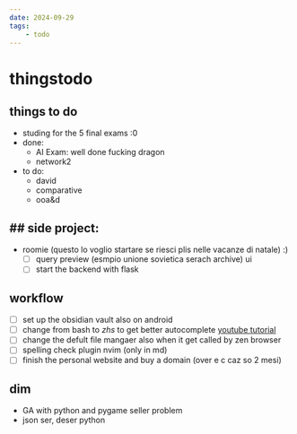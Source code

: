 ```yaml
---
date: 2024-09-29 
tags: 
    - todo
---
```


# thingstodo

## things to do

- studing for the 5 final exams :0
- done:
  - AI Exam: well done fucking dragon
  - network2  
- to do:
  - david
  - comparative
  - ooa&d


## ## side project:
- roomie  (questo lo voglio startare se riesci plis nelle vacanze di natale) :)
    - [ ] query preview (esmpio unione sovietica serach archive) ui
    - [ ] start the backend with flask

## workflow

- [ ] set up the obsidian vault also on android
- [ ] change from bash to *zhs* to get better autocomplete [youtube tutorial](https://youtu.be/ud7YxC33Z3w?feature=shared) 
- [ ] change the defult file mangaer also when it get called by zen browser
- [ ] spelling check plugin nvim (only in md)
- [ ] finish the personal website and buy a domain (over e c caz so 2 mesi)

## dim
- GA with python and pygame seller problem
- json ser, deser python
